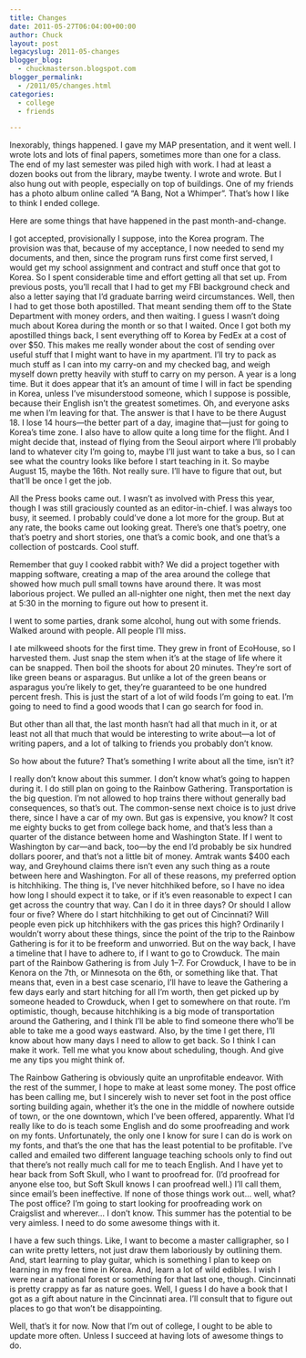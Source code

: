 ```yaml
---
title: Changes
date: 2011-05-27T06:04:00+00:00
author: Chuck
layout: post
legacyslug: 2011-05-changes
blogger_blog:
  - chuckmasterson.blogspot.com
blogger_permalink:
  - /2011/05/changes.html
categories:
  - college
  - friends

---
```

Inexorably, things happened. I gave my MAP presentation, and it went well. I
wrote lots and lots of final papers, sometimes more than one for a class. The
end of my last semester was piled high with work. I had at least a dozen books
out from the library, maybe twenty. I wrote and wrote. But I also hung out with
people, especially on top of buildings. One of my friends has a photo album
online called “A Bang, Not a Whimper”. That’s how I like to
think I ended college. 

Here are some things that have happened in the past month-and-change.

I got accepted, provisionally I suppose, into the Korea program. The provision
was that, because of my acceptance, I now needed to send my documents, and
then, since the program runs first come first served, I would get my school
assignment and contract and stuff once that got to Korea. So I spent
considerable time and effort getting all that set up. From previous posts,
you’ll recall that I had to get my FBI background check and also a letter
saying that I’d graduate barring weird circumstances. Well, then I had to
get those both apostilled. That meant sending them off to the State Department
with money orders, and then waiting. I guess I wasn’t doing much about
Korea during the month or so that I waited. Once I got both my apostilled
things back, I sent everything off to Korea by FedEx at a cost of over $50.
This makes me really wonder about the cost of sending over useful stuff that I
might want to have in my apartment. I’ll try to pack as much stuff as I
can into my carry-on and my checked bag, and weigh myself down pretty heavily
with stuff to carry on my person. A year is a long time. But it does appear
that it’s an amount of time I will in fact be spending in Korea, unless
I’ve misunderstood someone, which I suppose is possible, because their
English isn’t the greatest sometimes. Oh, and everyone asks me when
I’m leaving for that. The answer is that I have to be there August 18. I
lose 14 hours—the better part of a day, imagine that—just for going to
Korea’s time zone. I also have to allow quite a long time for the flight.
And I might decide that, instead of flying from the Seoul airport where
I’ll probably land to whatever city I’m going to, maybe I’ll
just want to take a bus, so I can see what the country looks like before I
start teaching in it. So maybe August 15, maybe the 16th. Not really sure.
I’ll have to figure that out, but that’ll be once I get the job.

All the Press books came out. I wasn’t as involved with Press this year,
though I was still graciously counted as an editor-in-chief. I was always too
busy, it seemed. I probably could’ve done a lot more for the group. But
at any rate, the books came out looking great. There’s one that’s
poetry, one that’s poetry and short stories, one that’s a comic
book, and one that’s a collection of postcards. Cool stuff.

Remember that guy I cooked rabbit with? We did a project together with mapping
software, creating a map of the area around the college that showed how much
pull small towns have around there. It was most laborious project. We pulled an
all-nighter one night, then met the next day at 5:30 in the morning to figure
out how to present it.

I went to some parties, drank some alcohol, hung out with some friends. Walked
around with people. All people I’ll miss.

I ate milkweed shoots for the first time. They grew in front of EcoHouse, so I
harvested them. Just snap the stem when it’s at the stage of life where
it can be snapped. Then boil the shoots for about 20 minutes. They’re
sort of like green beans or asparagus. But unlike a lot of the green beans or
asparagus you’re likely to get, they’re guaranteed to be one
hundred percent fresh. This is just the start of a lot of wild foods I’m
going to eat. I’m going to need to find a good woods that I can go search
for food in.

But other than all that, the last month hasn’t had all that much in it,
or at least not all that much that would be interesting to write about—a lot of
writing papers, and a lot of talking to friends you probably don’t know.

So how about the future? That’s something I write about all the time,
isn’t it?

I really don’t know about this summer. I don’t know what’s
going to happen during it. I do still plan on going to the Rainbow Gathering.
Transportation is the big question. I’m not allowed to hop trains there
without generally bad consequences, so that’s out. The common-sense next
choice is to just drive there, since I have a car of my own. But gas is
expensive, you know? It cost me eighty bucks to get from college back home, and
that’s less than a quarter of the distance between home and Washington
State. If I went to Washington by car—and back, too—by the end I’d
probably be six hundred dollars poorer, and that’s not a little bit of
money. Amtrak wants $400 each way, and Greyhound claims there isn’t even
any such thing as a route between here and Washington. For all of these
reasons, my preferred option is hitchhiking. The thing is, I’ve never
hitchhiked before, so I have no idea how long I should expect it to take, or if
it’s even reasonable to expect I can get across the country that way. Can
I do it in three days? Or should I allow four or five? Where do I start
hitchhiking to get out of Cincinnati? Will people even pick up hitchhikers with
the gas prices this high? Ordinarily I wouldn’t worry about these things,
since the point of the trip to the Rainbow Gathering is for it to be freeform
and unworried. But on the way back, I have a timeline that I have to adhere to,
if I want to go to Crowduck. The main part of the Rainbow Gathering is from
July 1–7. For Crowduck, I have to be in Kenora on the 7th, or Minnesota on the
6th, or something like that. That means that, even in a best case scenario,
I’ll have to leave the Gathering a few days early and start hitching for
all I’m worth, then get picked up by someone headed to Crowduck, when I
get to somewhere on that route. I’m optimistic, though, because
hitchhiking is a big mode of transportation around the Gathering, and I think
I’ll be able to find someone there who’ll be able to take me a good
ways eastward. Also, by the time I get there, I’ll know about how many
days I need to allow to get back. So I think I can make it work. Tell me what
you know about scheduling, though. And give me any tips you might think of.

The Rainbow Gathering is obviously quite an unprofitable endeavor. With the
rest of the summer, I hope to make at least some money. The post office has
been calling me, but I sincerely wish to never set foot in the post office
sorting building again, whether it’s the one in the middle of nowhere
outside of town, or the one downtown, which I’ve been offered,
apparently. What I’d really like to do is teach some English and do some
proofreading and work on my fonts. Unfortunately, the only one I know for sure
I can do is work on my fonts, and that’s the one that has the least
potential to be profitable. I’ve called and emailed two different
language teaching schools only to find out that there’s not really much
call for me to teach English. And I have yet to hear back from Soft Skull, who
I want to proofread for. (I’d proofread for anyone else too, but Soft
Skull knows I can proofread well.) I’ll call them, since email’s
been ineffective. If none of those things work out… well, what? The post
office? I’m going to start looking for proofreading work on Craigslist
and wherever… I don’t know. This summer has the potential to be
very aimless. I need to do some awesome things with it.

I have a few such things. Like, I want to become a master calligrapher, so I
can write pretty letters, not just draw them laboriously by outlining them.
And, start learning to play guitar, which is something I plan to keep on
learning in my free time in Korea. And, learn a lot of wild edibles. I wish I
were near a national forest or something for that last one, though. Cincinnati
is pretty crappy as far as nature goes. Well, I guess I do have a book that I
got as a gift about nature in the Cincinnati area. I’ll consult that to
figure out places to go that won’t be disappointing.

Well, that’s it for now. Now that I’m out of college, I ought to be
able to update more often. Unless I succeed at having lots of awesome things to
do.


